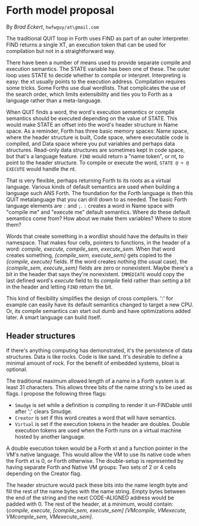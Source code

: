 # Forth model proposal

By *Brad Eckert*, `hwfwguy/at\gmail.com`

The traditional QUIT loop in Forth uses FIND as part of an outer interpreter. FIND returns a single XT, an execution token that can be used for compilation but not in a straightforward way.

There have been a number of means used to provide separate compile and execution semantics. The STATE variable has been one of these.
The outer loop uses STATE to decide whether to compile or interpret. Interpreting is easy: the xt usually points to the execution address. Compilation requires some tricks. Some Forths use dual wordlists. That complicates the use of the search order, which limits extensibility and ties you to Forth as a language rather than a meta-language.

When QUIT finds a word, the word's execution semantics or compile semantics should be executed depending on the value of STATE. 
This would make STATE an offset into the word's header structure in Name space. As a reminder, Forth has three basic memory spaces: Name space, where the header structure is built, Code space, where executable code is compiled, and Data space where you put variables and perhaps data structures. Read-only data structures are sometimes kept in code space, but that's a language feature. `FIND` would return a "name token", or nt, to point to the header structure. To compile or execute the word, `STATE @ + @ EXECUTE` would handle the nt. 

That is very flexible, perhaps returning Forth to its roots as a virtual language. Various kinds of default semantics are used when building a language such ANS Forth. The foundation for the Forth language is then this QUIT metalanguage that you can drill down to as needed. The basic Forth language elements are `:` and `;`. `:` creates a word in Name space with "compile me" and "execute me" default semantics. Where do these default semantics come from? How about we make them variables? Where to store them?

Words that create something in a wordlist should have the defaults in their namespace. That makes four cells, pointers to functions, in the header of a word: *compile, execute, compile_sem, execute_sem*. When that word creates something, *{compile_sem, execute_sem}* gets copied to the *{compile, execute}* fields. If the word creates nothing (the usual case), the *{compile_sem, execute_sem}* fields are zero or nonexistent. Maybe there's a bit in the header that says they're nonexistent. `IMMEDIATE` would copy the last defined word's *execute* field to its *compile* field rather than setting a bit in the header and letting `FIND` return the bit.

This kind of flexibility simplifies the design of cross compilers. ':' for example can easily have its default semantics changed to target a new CPU. Or, its compile semantics can start out dumb and have optimizations added later. A smart language can build itself.

## Header structures

If there's anything computing has demonstrated, it's the persistence of data structures. Data is like rocks. Code is like sand. It's desirable to define a minimal amount of rock. For the benefit of embedded systems, bloat is optional.

The traditional maximum allowed length of a name in a Forth system is at least 31 characters. This allows three bits of the name string's  to be used as flags. I propose the following three flags:

- `Smudge` is set while a definition is compiling to render it un-FINDable until after ';' clears Smudge.
- `Creator` is set if this word creates a word that will have semantics.
- `Virtual` is set if the execution tokens in the header are doubles. Double execution tokens are used when the Forth runs on a virtual machine hosted by another language.

A double execution token would be a Forth xt and a function pointer in the VM's native language. This would allow the VM to use its native code when the Forth xt is 0, or Forth otherwise. The double-setup is represented by having separate Forth and Native VM groups: Two sets of 2 or 4 cells depending on the Creator flag.

The header structure would pack these bits into the name length byte and fill the rest of the name bytes with the name string. Empty bytes between the end of the string and the next CODE-ALIGNED address would be padded with 0. The rest of the header, at a minimum, would contain: {*compile, execute, \[compile_sem, execute_sem] \[VMcompile, VMexecute, VMcompile_sem, VMexecute_sem]*.
